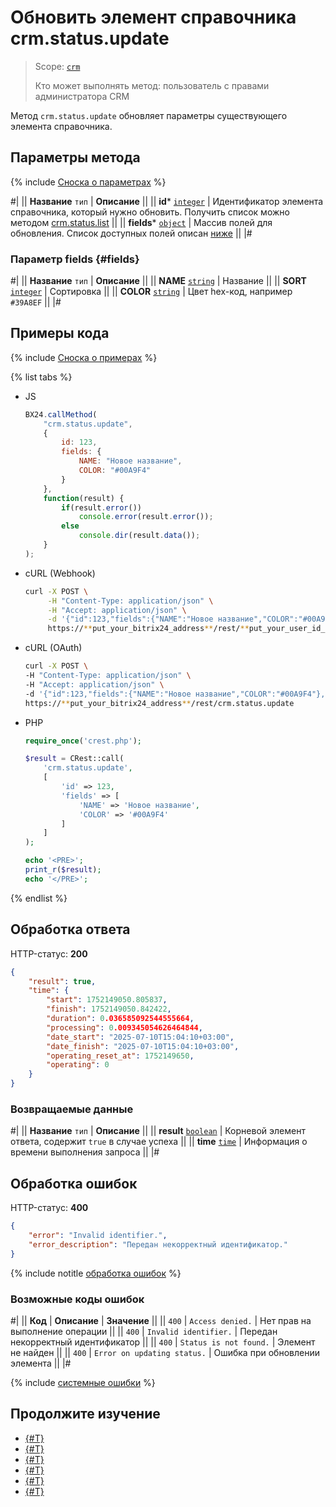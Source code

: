 # Обновить элемент справочника crm.status.update

> Scope: [`crm`](../../scopes/permissions.md)
>
> Кто может выполнять метод: пользователь с правами администратора CRM

Метод `crm.status.update` обновляет параметры существующего элемента справочника.

## Параметры метода

{% include [Сноска о параметрах](../../../_includes/required.md) %}

#|
|| **Название**
`тип` | **Описание** ||
|| **id*** 
[`integer`](../../data-types.md) | Идентификатор элемента справочника, который нужно обновить. Получить список можно методом [crm.status.list](./crm-status-list.md) ||
|| **fields*** 
[`object`](../../data-types.md) | Массив полей для обновления. Список доступных полей описан [ниже](#fields)  ||
|#

### Параметр fields {#fields}

#|
|| **Название**
 `тип` | **Описание** ||
|| **NAME**
[`string`](../../data-types.md) | Название ||
|| **SORT**
[`integer`](../../data-types.md) | Сортировка ||
|| **COLOR**
[`string`](../../data-types.md) | Цвет hex-код, например `#39A8EF` ||
|#

## Примеры кода

{% include [Сноска о примерах](../../../_includes/examples.md) %}

{% list tabs %}

- JS

    ```js
    BX24.callMethod(
        "crm.status.update",
        {
            id: 123,
            fields: {
                NAME: "Новое название",
                COLOR: "#00A9F4"
            }
        },
        function(result) {
            if(result.error())
                console.error(result.error());
            else
                console.dir(result.data());
        }
    );
    ```

- cURL (Webhook)

    ```bash
    curl -X POST \
         -H "Content-Type: application/json" \
         -H "Accept: application/json" \
         -d '{"id":123,"fields":{"NAME":"Новое название","COLOR":"#00A9F4"}}' \
         https://**put_your_bitrix24_address**/rest/**put_your_user_id_here**/**put_your_webbhook_here**/crm.status.update
    ```

- cURL (OAuth)

    ```bash
    curl -X POST \
    -H "Content-Type: application/json" \
    -H "Accept: application/json" \
    -d '{"id":123,"fields":{"NAME":"Новое название","COLOR":"#00A9F4"},"auth":"**put_access_token_here**"}' \
    https://**put_your_bitrix24_address**/rest/crm.status.update
    ```

- PHP

    ```php
    require_once('crest.php');

    $result = CRest::call(
        'crm.status.update',
        [
            'id' => 123,
            'fields' => [
                'NAME' => 'Новое название',
                'COLOR' => '#00A9F4'
            ]
        ]
    );

    echo '<PRE>';
    print_r($result);
    echo '</PRE>';
    ```

{% endlist %}

## Обработка ответа

HTTP-статус: **200**

```json
{
    "result": true,
    "time": {
        "start": 1752149050.805837,
        "finish": 1752149050.842422,
        "duration": 0.036585092544555664,
        "processing": 0.009345054626464844,
        "date_start": "2025-07-10T15:04:10+03:00",
        "date_finish": "2025-07-10T15:04:10+03:00",
        "operating_reset_at": 1752149650,
        "operating": 0
    }
}
```

### Возвращаемые данные

#|
|| **Название**
`тип` | **Описание** ||
|| **result**
[`boolean`](../../data-types.md) | Корневой элемент ответа, содержит `true` в случае успеха ||
|| **time**
[`time`](../../data-types.md#time) | Информация о времени выполнения запроса ||
|#

## Обработка ошибок

HTTP-статус: **400**

```json
{
    "error": "Invalid identifier.",
    "error_description": "Передан некорректный идентификатор."
}
```

{% include notitle [обработка ошибок](../../../_includes/error-info.md) %}

### Возможные коды ошибок

#|
|| **Код** | **Описание** | **Значение** ||
|| `400`     | `Access denied.` | Нет прав на выполнение операции ||
|| `400`     | `Invalid identifier.` | Передан некорректный идентификатор ||
|| `400`     | `Status is not found.` | Элемент не найден ||
|| `400`     | `Error on updating status.` | Ошибка при обновлении элемента ||
|#

{% include [системные ошибки](../../../_includes/system-errors.md) %}

## Продолжите изучение

- [{#T}](./crm-status-fields.md)
- [{#T}](./crm-status-list.md)
- [{#T}](./crm-status-get.md)
- [{#T}](./crm-status-add.md)
- [{#T}](./crm-status-delete.md) 
- [{#T}](../../../tutorials/crm/how-to-add-crm-objects/how-to-add-category-to-spa.md)